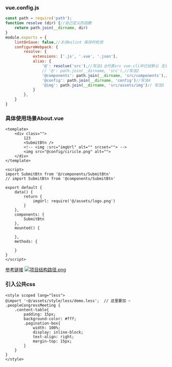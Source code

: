 ### vue.config.js

```javascript
const path = require('path');
function resolve (dir) {//自己定义的函数
    return path.join(__dirname, dir)
}
module.exports = {
    lintOnSave: false,//关闭eslint 保存时检测
    configureWebpack: {
        resolve: {
            extensions: ['.js', '.vue', '.json'],
            alias: {
                '@': resolve('src'),//写法1 @代表src vue-cli中已经默认 无需配置 直接在项目使用如（@/components/HelloWorld.vue）代表src/components/HelloWorld.vue
                // '@': path.join(__dirname, 'src'),//写法2
                '@components': path.join(__dirname, 'src/components'),//写法3
                '@config': path.join(__dirname, 'config')//写法4
                '@img': path.join(__dirname, 'src/assets/img')// 写法5 配置图片的默认路径 <img src="@img/1.png" alt="">
            }
        },
    }
}
```

### 具体使用场景About.vue

```vue
<template>
    <div class="">
		123
		<SubmitBtn />
		<!-- <img :src="imgUrl" alt="" srcset=""> -->
		<img src="@config/ciricle.png" alt="">
    </div>
</template>

<script>
import SubmitBtn from '@/components/SubmitBtn'
// import SubmitBtn from '@components/SubmitBtn'

export default {
    data() {
        return {
			imgUrl: require('@/assets/logo.png')
        }
	},
	components: {
		SubmitBtn
	},
    mounted() {

    },
    methods: {

    }
}
</script>
```
[参考链接](https://blog.csdn.net/xiazeqiang2018/article/details/81325996?utm_medium=distribute.pc_relevant.none-task-blog-BlogCommendFromMachineLearnPai2-1.channel_param&depth_1-utm_source=distribute.pc_relevant.none-task-blog-BlogCommendFromMachineLearnPai2-1.channel_param)
[![项目结构路径.png](https://s1.ax1x.com/2020/11/11/BjNj1A.png)](https://imgchr.com/i/BjNj1A)



### 引入公共css


```less
<style scoped lang="less">
@import '~@/assets/style/less/demo.less';  // 这里要加 ~  
.peopleCongressMeeting {
    .content-table{
        padding: 15px;
        background-color: #fff;
        .pagination-box{
            width: 100%;
            display: inline-block;
            text-align: right;
            margin-top: 15px;
        }
    }
}
</style>

```